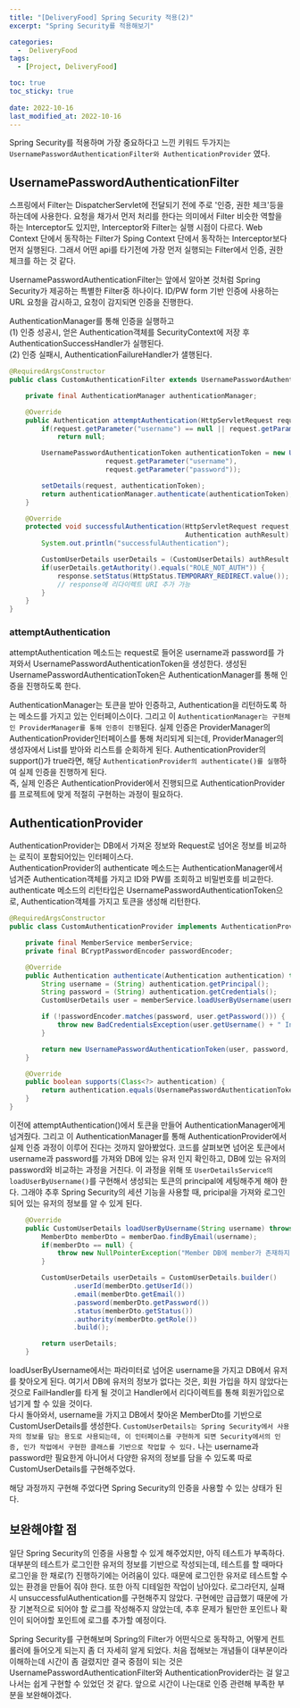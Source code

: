 ```yaml
---
title: "[DeliveryFood] Spring Security 적용(2)"
excerpt: "Spring Security를 적용해보기"

categories:
  -  DeliveryFood
tags:
  - [Project, DeliveryFood]

toc: true
toc_sticky: true
 
date: 2022-10-16
last_modified_at: 2022-10-16
---
```


Spring Security를 적용하며 가장 중요하다고 느낀 키워드 두가지는 `UsernamePasswordAuthenticationFilter와 AuthenticationProvider` 였다.

## UsernamePasswordAuthenticationFilter
스프링에서 Filter는 DispatcherServlet에 전달되기 전에 주로 '인증, 권한 체크'등을 하는데에 사용한다. 요청을 채가서 먼저 처리를 한다는 의미에서 Filter 비슷한 역할을 하는 Interceptor도 있지만, Interceptor와 Filter는 실행 시점이 다르다. 
Web Context 단에서 동작하는 Filter가 Sping Context 단에서 동작하는 Interceptor보다 먼저 실행된다. 그래서 어떤 api를 타기전에 가장 먼저 실행되는 Filter에서 인증, 권한 체크를 하는 것 같다.

UsernamePasswordAuthenticationFilter는 앞에서 알아본 것처럼 Spring Security가 제공하는 특별한 Filter중 하나이다. ID/PW form 기반 인증에 사용하는 URL 요청을 감시하고, 요청이 감지되면 인증을 진행한다.<br>

AuthenticationManager를 통해 인증을 실행하고<br>
(1) 인증 성공시, 얻은 Authentication객체를 SecurityContext에 저장 후 AuthenticationSuccessHandler가 실행된다.<br>
(2) 인증 실패시, AuthenticationFailureHandler가 샐행된다.<br>

``` java
@RequiredArgsConstructor
public class CustomAuthenticationFilter extends UsernamePasswordAuthenticationFilter {

    private final AuthenticationManager authenticationManager;

    @Override
    public Authentication attemptAuthentication(HttpServletRequest request, HttpServletResponse response) throws AuthenticationException {
        if(request.getParameter("username") == null || request.getParameter("password") == null)
            return null;

        UsernamePasswordAuthenticationToken authenticationToken = new UsernamePasswordAuthenticationToken(
                        request.getParameter("username"),
                        request.getParameter("password"));

        setDetails(request, authenticationToken);
        return authenticationManager.authenticate(authenticationToken);
    }

    @Override
    protected void successfulAuthentication(HttpServletRequest request, HttpServletResponse response, FilterChain chain,
                                            Authentication authResult) throws IOException, ServletException {
        System.out.println("successfulAuthentication");

        CustomUserDetails userDetails = (CustomUserDetails) authResult.getPrincipal();
        if(userDetails.getAuthority().equals("ROLE_NOT_AUTH")) {
            response.setStatus(HttpStatus.TEMPORARY_REDIRECT.value());
            // response에 리다이렉트 URI 추가 가능
        }
    }
}
```

### attemptAuthentication
attemptAuthentication 메소드는 request로 들어온 username과 password를 가져와서 UsernamePasswordAuthenticationToken을 생성한다.
생성된 UsernamePasswordAuthenticationToken은 AuthenticationManager를 통해 인증을 진행하도록 한다.

AuthenticationManager는 토큰을 받아 인증하고, Authentication을 리턴하도록 하는 메소드를 가지고 있는 인터페이스이다.
그리고 이 `AuthenticationManager는 구현체인 ProviderManager를 통해 인증이 진행`된다. 실제 인증은 ProviderManager의 AuthenticationProvider인터페이스를 통해 처리되게 되는데, ProviderManager의 생성자에서 List<AuthenticationProvider>를 받아와 리스트를 순회하게 된다. 
AuthenticationProvider의 support()가 true라면, 해당 `AuthenticationProvider의 authenticate()를 실행`하여 실제 인증을 진행하게 된다.<br>
즉, 실제 인증은 AuthenticationProvider에서 진행되므로 AuthenticationProvider를 프로젝트에 맞게 적절히 구현하는 과정이 필요하다.

## AuthenticationProvider
AuthenticationProvider는 DB에서 가져온 정보와 Request로 넘어온 정보를 비교하는 로직이 포함되어있는 인터페이스다.<br>
AuthenticationProvider의 authenticate 메소드는 AuthenticationManager에서 넘겨준 Authentication객체를 가지고 ID와 PW를 조회하고 비밀번호를 비교한다.
authenticate 메소드의 리턴타입은 UsernamePasswordAuthenticationToken으로, Authentication객체를 가지고 토큰을 생성해 리턴한다.

```java
@RequiredArgsConstructor
public class CustomAuthenticationProvider implements AuthenticationProvider {

    private final MemberService memberService;
    private final BCryptPasswordEncoder passwordEncoder;

    @Override
    public Authentication authenticate(Authentication authentication) throws AuthenticationException {
        String username = (String) authentication.getPrincipal();
        String password = (String) authentication.getCredentials();
        CustomUserDetails user = memberService.loadUserByUsername(username);

        if (!passwordEncoder.matches(password, user.getPassword())) {
            throw new BadCredentialsException(user.getUsername() + " Invalid password");
        }

        return new UsernamePasswordAuthenticationToken(user, password, user.getAuthorities());
    }

    @Override
    public boolean supports(Class<?> authentication) {
        return authentication.equals(UsernamePasswordAuthenticationToken.class);
    }
}
```
이전에 attemptAuthentication()에서 토큰을 만들어 AuthenticationManager에게 넘겨줬다. 그리고 이 AuthenticationManager를 통해 AuthenticationProvider에서 실제 인증 과정이 이루어 진다는 것까지 알아봤었다.
코드를 살펴보면 넘어온 토큰에서 username과 password를 가져와 DB에 있는 유저 인지 확인하고, DB에 있는 유저의 password와 비교하는 과정을 거친다. 이 과정을 위해 또 `UserDetailsService의 loadUserByUsername()`를 구현해서 생성되는 토큰의 principal에 세팅해주게 해야 한다. 그래야 추후 Spring Security의 세션 기능을 사용할 때, pricipal을 가져와 로그인되어 있는 유저의 정보를 알 수 있게 된다.

```java
    @Override
    public CustomUserDetails loadUserByUsername(String username) throws UsernameNotFoundException {
        MemberDto memberDto = memberDao.findByEmail(username);
        if(memberDto == null) {
            throw new NullPointerException("Member DB에 member가 존재하지 않음 : " + username);
        }

        CustomUserDetails userDetails = CustomUserDetails.builder()
                .userId(memberDto.getUserId())
                .email(memberDto.getEmail())
                .password(memberDto.getPassword())
                .status(memberDto.getStatus())
                .authority(memberDto.getRole())
                .build();

        return userDetails;
    }
```
loadUserByUsername에서는 파라미터로 넘어온 username을 가지고 DB에서 유저를 찾아오게 된다. 여기서 DB에 유저의 정보가 없다는 것은, 회원 가입을 하지 않았다는 것으로 FailHandler를 타게 될 것이고 Handler에서 리다이렉트를 통해 회원가입으로 넘기게 할 수 있을 것이다.<br>
다시 돌아와서, username을 가지고 DB에서 찾아온 MemberDto를 기반으로 CustomUserDetails를 생성한다. `CustomUserDetails는 Spring Security에서 사용자의 정보를 담는 용도로 사용되는데, 이 인터페이스를 구현하게 되면 Security에서의 인증, 인가 작업에서 구현한 클래스를 기반으로 작업할 수 있다.` 나는 username과 password만 필요한게 아니어서 다양한 유저의 정보를 담을 수 있도록 따로 CustomUserDetails를 구현해주었다.

해당 과정까지 구현해 주었다면 Spring Security의 인증을 사용할 수 있는 상태가 된다.

## 보완해야할 점
일단 Spring Security의 인증을 사용할 수 있게 해주었지만, 아직 테스트가 부족하다. 대부분의 테스트가 로그인한 유저의 정보를 기반으로 작성되는데, 테스트를 할 때마다 로그인을 한 채로(?) 진행하기에는 어려움이 있다. 때문에 로그인한 유저로 테스트할 수 있는 환경을 만들어 줘야 한다. 
또한 아직 디테일한 작업이 남아있다. 로그라던지, 실패시 unsuccessfulAuthentication를 구현해주지 않았다. 구현에만 급급했기 때문에 가장 기본적으로 되어야 할 로그를 작성해주지 않았는데, 추후 문제가 될만한 포인트나 확인이 되어야할 포인트에 로그를 추가할 예정이다.

Spring Security를 구현해보며 Spring의 Filter가 어떤식으로 동작하고, 어떻게 컨트롤러에 들어오게 되는지 좀 더 자세히 알게 되었다. 처음 접해보는 개념들이 대부분이라 이해하는데 시간이 좀 걸렸지만 결국 중점이 되는 것은 UsernamePasswordAuthenticationFilter와 AuthenticationProvider라는 걸 알고나서는 쉽게 구현할 수 있었던 것 같다. 앞으로 시간이 나는대로 인증 관련해 부족한 부분을 보완해야겠다.